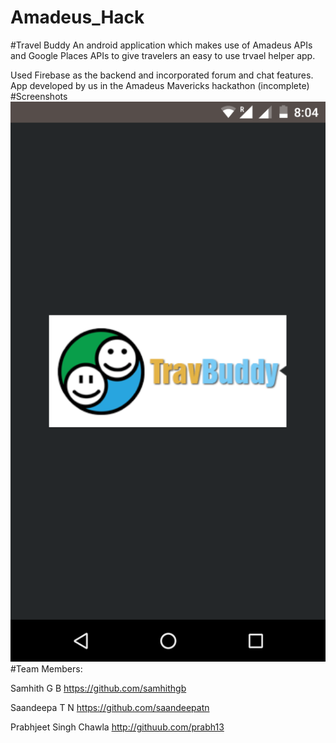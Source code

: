 # Amadeus_Hack
#Travel Buddy
An android application which makes use of Amadeus APIs and Google Places APIs to give travelers an easy to use trvael helper app.

Used Firebase as the backend and incorporated forum and chat features.
App developed by us in the Amadeus Mavericks hackathon (incomplete)
#Screenshots
![Landing page](https://github.com/Samhithgb/Amadeus_Hack/blob/master/1.png "First screen")
#Team Members:

Samhith G B https://github.com/samhithgb

Saandeepa T N https://github.com/saandeepatn

Prabhjeet Singh Chawla http://githuub.com/prabh13
